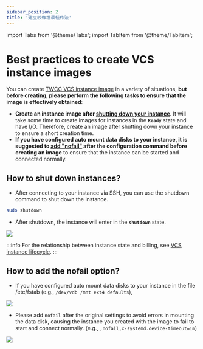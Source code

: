 ```yaml
---
sidebar_position: 2
title: '建立映像檔最佳作法'
---
```


import Tabs from '@theme/Tabs';
import TabItem from '@theme/TabItem';

# Best practices to create VCS instance images

You can create [TWCC VCS instance image](https://man.twcc.ai/@twccdocs/vcs-vds-instance-image-en) in a variety of situations, **but before creating, please perform the following tasks to ensure that the image is effectively obtained**:

- **Create an instance image after [shutting down your instance](#How-to-shut-down-instances?)**. It will take some time to create images for instances in the **`Ready`** state and have I/O. Therefore, create an image after shutting down your instance to ensure a short creation time.
- **If you have configured auto mount data disks to your instance, it is suggested to [add "nofail"](#How-to-add-the-nofail-option?) after the configuration command before creating an image** to ensure that the instance can be started and connected normally.


## How to shut down instances?

- After connecting to your instance via SSH, you can use the shutdown command to shut down the instance.

```bash
sudo shutdown
```

- After shutdown, the instance will enter in the **`shutdown`** state.

![](https://cos.twcc.ai/SYS-MANUAL/uploads/upload_d0a1329d89f244dfca9d602ef826b0dd.png)

:::info
For the relationship between instance state and billing, see [<ins>VCS instance lifecycle</ins>](https://www.twcc.ai/doc?page=concept-vcs-lifecycle).
:::



## How to add the nofail option?

- If you have configured auto mount data disks to your instance in the file /etc/fstab (e.g., `/dev/vdb /mnt ext4 defaults`),

![](https://cos.twcc.ai/SYS-MANUAL/uploads/upload_09ddb7ad46cfae66dcb3fa7cb75244c0.png)

- Please add `nofail` after the original settings to avoid errors in mounting the data disk, causing the instance you created with the image to fail to start and connect normally.
(e.g., `,nofail,x-systemd.device-timeout=1m`)

![](https://cos.twcc.ai/SYS-MANUAL/uploads/upload_d82af67186cc021e21a4f4d59630cc4d.png)